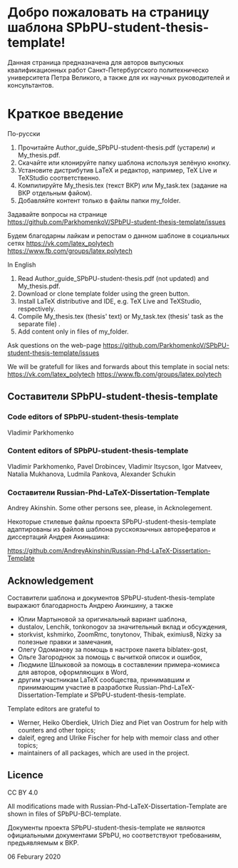 ﻿# Добро пожаловать на страницу шаблона SPbPU-student-thesis-template!


Данная страница предназначена для авторов выпускных квалификационных работ Санкт-Петербургского политехническо университета Петра Великого, а также для их научных руководителей и консультантов. 


# Краткое введение

По-русски

1. Прочитайте Author_guide_SPbPU-student-thesis.pdf (устарели) и My_thesis.pdf.
2. Скачайте или клонируйте папку шаблона используя зелёную кнопку.
3. Установите дистрибутив LaTeX и редактор, например, TeX Live и TeXStudio соответственно.
4. Компилируйте My_thesis.tex (текст ВКР) или My_task.tex (задание на ВКР отдельным файом).  
5. Добавляйте контент только в файлы папки my_folder.  


Задавайте вопросы на странице https://github.com/ParkhomenkoV/SPbPU-student-thesis-template/issues

Будем благодарны лайкам и репостам о данном шаблоне в социальных сетях
https://vk.com/latex_polytech
https://www.fb.com/groups/latex.polytech


In English

1. Read Author_guide_SPbPU-student-thesis.pdf (not updated) and My_thesis.pdf.
2. Download or clone template folder using the green button.
3. Install LaTeX distributive and IDE, e.g. TeX Live and TeXStudio, respectively.
4. Compile My_thesis.tex (thesis' text) or My_task.tex (thesis' task as the separate file) .
5. Add content only in files of my_folder.   

Ask questions on the web-page https://github.com/ParkhomenkoV/SPbPU-student-thesis-template/issues

We will be gratefull for likes and forwards about this template in social nets:
https://vk.com/latex_polytech
https://www.fb.com/groups/latex.polytech

## Составители SPbPU-student-thesis-template

### Code editors of SPbPU-student-thesis-template

Vladimir Parkhomenko


### Content editors of SPbPU-student-thesis-template

Vladimir Parkhomenko,
Pavel Drobincev,
Vladimir Itsycson,
Igor Matveev,
Natalia Mukhanova,
Ludmila Pankova,
Alexander Schukin



### Составители Russian-Phd-LaTeX-Dissertation-Template

Andrey Akinshin. 
Some other persons see, please, in Acknolegement.

Некоторые стилевые файлы проекта SPbPU-student-thesis-template адаптированы из файлов шаблона русскоязычных авторефератов и диссертаций Андрея Акиньшина:

https://github.com/AndreyAkinshin/Russian-Phd-LaTeX-Dissertation-Template


## Acknowledgement


Составители шаблона и документов SPbPU-student-thesis-template выражают благодарность Андрею Акиншину, а также

- Юлии Мартыновой за оригинальный вариант шаблона,
- dustalov, Lenchik, tonkonogov за значительный вклад и обсуждения,
- storkvist, kshmirko, ZoomRmc, tonytonov, Thibak, eximius8, Nizky за полезные правки и замечания,
- Олегу Одоманову за помощь в настроке пакета biblatex-gost,
- Ольге Загороднюк за помощь с вычиткой описок и ошибок,
- Людмиле Шлыковой за помощь в составлении примера-комикса для авторов, оформляющих в Word,
- другим участникам LaTeX сообщества, принимавшим и принимающим участие в разработке Russian-Phd-LaTeX-Dissertation-Template и SPbPU-student-thesis-template.

Template editors are grateful to

- Werner, Heiko Oberdiek, Ulrich Diez and Piet van Oostrum for help with counters and other topics;
- daleif, egreg and Ulrike Fischer for help with memoir class and other topics;
- maintainers of all packages, which are used in the project.
 

## Licence

CC BY 4.0

All modifications made with Russian-Phd-LaTeX-Dissertation-Template are shown in files of SPbPU-BCI-template.


Документы проекта SPbPU-student-thesis-template не являются официальными документами SPbPU, но соответствуют требованиям, предъявляемым к ВКР. 

06 Feburary 2020